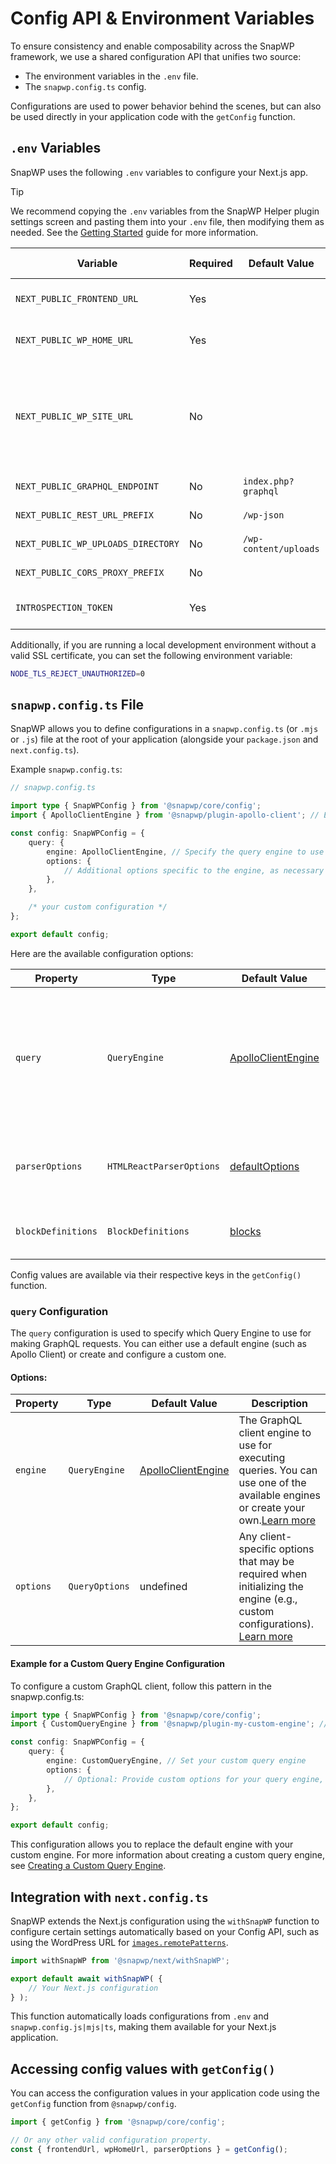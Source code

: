 # Config API & Environment Variables

To ensure consistency and enable composability across the SnapWP framework, we use a shared configuration API that unifies two source:

-   The environment variables in the `.env` file.
-   The `snapwp.config.ts` config.

Configurations are used to power behavior behind the scenes, but can also be used directly in your application code with the `getConfig` function.

## `.env` Variables

SnapWP uses the following `.env` variables to configure your Next.js app.

> [!TIP]
> We recommend copying the `.env` variables from the SnapWP Helper plugin settings screen and pasting them into your `.env` file, then modifying them as needed.
> See the [Getting Started](getting-started.md#backend-setup) guide for more information.

| Variable                           | Required | Default Value         | Description                                                                                                                                                                                      | Available via `getConfig() |
| ---------------------------------- | -------- | --------------------- | ------------------------------------------------------------------------------------------------------------------------------------------------------------------------------------------------ | -------------------------- |
| `NEXT_PUBLIC_FRONTEND_URL`         | Yes      |                       | The URL of the Next.js (headless) frontend. <br />E.g. `http://localhost:3000`                                                                                                                   | `frontendUrl`              |
| `NEXT_PUBLIC_WP_HOME_URL`          | Yes      |                       | The traditional WordPress _frontend_ domain URL. <br />E.g `https://mywpsite.local`                                                                                                              | `wpHomeUrl`                |
| `NEXT_PUBLIC_WP_SITE_URL`          | No       |                       | The _backend_ "WordPress Address" domain URL where your WordPress core files reside.<br />Only necessary if different than `NEXT_PUBLIC_WP_HOME_URL`<br />E.g. `https://api.mywpsite.local/wp` . | `wpSiteUrl`                |
| `NEXT_PUBLIC_GRAPHQL_ENDPOINT`     | No       | `index.php?graphql`   | The relative path to the WordPress GraphQL endpoint.                                                                                                                                             | `graphqlEndpoint`          |
| `NEXT_PUBLIC_REST_URL_PREFIX`      | No       | `/wp-json`            | The WordPress REST API URL prefix.                                                                                                                                                               | `restUrlPrefix`            |
| `NEXT_PUBLIC_WP_UPLOADS_DIRECTORY` | No       | `/wp-content/uploads` | The relative path to the WordPress uploads directory.                                                                                                                                            | `uploadsDirectory`         |
| `NEXT_PUBLIC_CORS_PROXY_PREFIX`    | No       |                       | The prefix for the CORS proxy. If unset, no proxy will be used.                                                                                                                                  | `corsProxyPrefix`          |
| `INTROSPECTION_TOKEN`              | Yes      |                       | Token used for authenticating GraphQL introspection queries with GraphQL Codegen.                                                                                                                | N/A                        |

Additionally, if you are running a local development environment without a valid SSL certificate, you can set the following environment variable:

```bash
NODE_TLS_REJECT_UNAUTHORIZED=0
```

## `snapwp.config.ts` File

SnapWP allows you to define configurations in a `snapwp.config.ts` (or `.mjs` or `.js`) file at the root of your application (alongside your `package.json` and `next.config.ts`).

Example `snapwp.config.ts`:

```ts
// snapwp.config.ts

import type { SnapWPConfig } from '@snapwp/core/config';
import { ApolloClientEngine } from '@snapwp/plugin-apollo-client'; // Example engine import

const config: SnapWPConfig = {
	query: {
		engine: ApolloClientEngine, // Specify the query engine to use (required)
		options: {
			// Additional options specific to the engine, as necessary
		},
	},

	/* your custom configuration */
};

export default config;
```

Here are the available configuration options:

| Property           | Type                     | Default Value                                                              | Description                                                                                                                                     |
| ------------------ | ------------------------ | -------------------------------------------------------------------------- | ----------------------------------------------------------------------------------------------------------------------------------------------- |
| `query`            | `QueryEngine`            | [ApolloClientEngine](../packages/plugin-apollo-client/src/engine/index.ts) | Configuration for the GraphQL query engine.<br />See below for more details on how to customize it.[Learn more](./query-engine.md)              |
| `parserOptions`    | `HTMLReactParserOptions` | [defaultOptions](../packages/next/src/react-parser/options.tsx)            | The default options for the `html-react-parser` library.<br />[Learn more](./overloading-wp-behavior.md#2-pass-customparseroptions-to-overload) |
| `blockDefinitions` | `BlockDefinitions`       | [blocks](../packages/blocks/src/blocks/index.ts)                           | Block definitions for the editor.<br />[Learn more](./overloading-wp-behavior.md#overloading-blocks)                                            |

Config values are available via their respective keys in the `getConfig()` function.

### `query` Configuration

The `query` configuration is used to specify which Query Engine to use for making GraphQL requests. You can either use a default engine (such as Apollo Client) or create and configure a custom one.

#### Options:

| Property  | Type           | Default Value                                                              | Description                                                                                                                                                          |
| --------- | -------------- | -------------------------------------------------------------------------- | -------------------------------------------------------------------------------------------------------------------------------------------------------------------- |
| `engine`  | `QueryEngine`  | [ApolloClientEngine](../packages/plugin-apollo-client/src/engine/index.ts) | The GraphQL client engine to use for executing queries. You can use one of the available engines or create your own.[Learn more](./query-engine.md#config-structure) |
| `options` | `QueryOptions` | undefined                                                                  | Any client-specific options that may be required when initializing the engine (e.g., custom configurations). [Learn more](./query-engine.md#config-structure)        |

#### Example for a Custom Query Engine Configuration

To configure a custom GraphQL client, follow this pattern in the snapwp.config.ts:

```ts
import type { SnapWPConfig } from '@snapwp/core/config';
import { CustomQueryEngine } from '@snapwp/plugin-my-custom-engine'; // Import your custom engine.

const config: SnapWPConfig = {
	query: {
		engine: CustomQueryEngine, // Set your custom query engine
		options: {
			// Optional: Provide custom options for your query engine, such as authentication, headers, etc.
		},
	},
};

export default config;
```

This configuration allows you to replace the default engine with your custom engine. For more information about creating a custom query engine, see [Creating a Custom Query Engine](./query-engine.md#creating-a-custom-query-engine).

## Integration with `next.config.ts`

SnapWP extends the Next.js configuration using the `withSnapWP` function to configure certain settings automatically based on your Config API, such as using the WordPress URL for [`images.remotePatterns`](https://nextjs.org/docs/app/api-reference/components/image#remotepatterns).

```ts
import withSnapWP from '@snapwp/next/withSnapWP';

export default await withSnapWP( {
	// Your Next.js configuration
} );
```

This function automatically loads configurations from `.env` and `snapwp.config.js|mjs|ts`, making them available for your Next.js application.

## Accessing config values with `getConfig()`

You can access the configuration values in your application code using the `getConfig` function from `@snapwp/config`.

```ts
import { getConfig } from '@snapwp/core/config';

// Or any other valid configuration property.
const { frontendUrl, wpHomeUrl, parserOptions } = getConfig();
```

